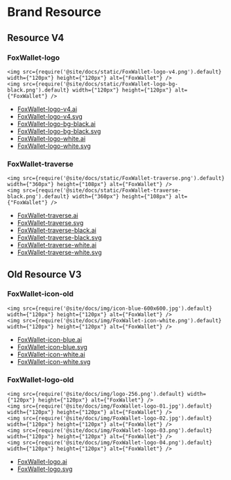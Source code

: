 # Brand Resource

## Resource V4

### FoxWallet-logo
```mdx-code-block
<img src={require('@site/docs/static/FoxWallet-logo-v4.png').default} width={"120px"} height={"120px"} alt={"FoxWallet"} />
<img src={require('@site/docs/static/FoxWallet-logo-bg-black.png').default} width={"120px"} height={"120px"} alt={"FoxWallet"} />
```
* [FoxWallet-logo-v4.ai](./static/FoxWallet-logo-v4.ai)
* [FoxWallet-logo-v4.svg](./static/FoxWallet-logo-v4.svg)
* [FoxWallet-logo-bg-black.ai](./static/FoxWallet-logo-bg-black.ai)
* [FoxWallet-logo-bg-black.svg](./static/FoxWallet-logo-bg-black.svg)
* [FoxWallet-logo-white.ai](./static/FoxWallet-logo-white.ai)
* [FoxWallet-logo-white.svg](./static/FoxWallet-logo-white.svg)

### FoxWallet-traverse
```mdx-code-block
<img src={require('@site/docs/static/FoxWallet-traverse.png').default} width={"360px"} height={"108px"} alt={"FoxWallet"} />
<img src={require('@site/docs/static/FoxWallet-traverse-black.png').default} width={"360px"} height={"108px"} alt={"FoxWallet"} />
```
* [FoxWallet-traverse.ai](./static/FoxWallet-traverse.ai)
* [FoxWallet-traverse.svg](./static/FoxWallet-traverse.svg)
* [FoxWallet-traverse-black.ai](./static/FoxWallet-traverse-black.ai)
* [FoxWallet-traverse-black.svg](./static/FoxWallet-traverse-black.svg)
* [FoxWallet-traverse-white.ai](./static/FoxWallet-traverse-white.ai)
* [FoxWallet-traverse-white.svg](./static/FoxWallet-traverse-white.svg)

## Old Resource V3

### FoxWallet-icon-old
```mdx-code-block
<img src={require('@site/docs/img/icon-blue-600x600.jpg').default} width={"120px"} height={"120px"} alt={"FoxWallet"} />
<img src={require('@site/docs/img/FoxWallet-icon-white.png').default} width={"120px"} height={"120px"} alt={"FoxWallet"} />
```
* [FoxWallet-icon-blue.ai](./static/FoxWallet-icon-blue.ai)
* [FoxWallet-icon-blue.svg](./static/FoxWallet-icon-blue.svg)
* [FoxWallet-icon-white.ai](./static/FoxWallet-icon-white.ai)
* [FoxWallet-icon-white.svg](./static/FoxWallet-icon-white.svg)

### FoxWallet-logo-old
```mdx-code-block
<img src={require('@site/docs/img/logo-256.png').default} width={"120px"} height={"120px"} alt={"FoxWallet"} />
<img src={require('@site/docs/img/FoxWallet-logo-01.jpg').default} width={"120px"} height={"120px"} alt={"FoxWallet"} />
<img src={require('@site/docs/img/FoxWallet-logo-02.jpg').default} width={"120px"} height={"120px"} alt={"FoxWallet"} />
<img src={require('@site/docs/img/FoxWallet-logo-03.png').default} width={"120px"} height={"120px"} alt={"FoxWallet"} />
<img src={require('@site/docs/img/FoxWallet-logo-04.png').default} width={"120px"} height={"120px"} alt={"FoxWallet"} />
```
* [FoxWallet-logo.ai](./static/FoxWallet-logo.ai)
* [FoxWallet-logo.svg](./static/FoxWallet-logo.svg)
